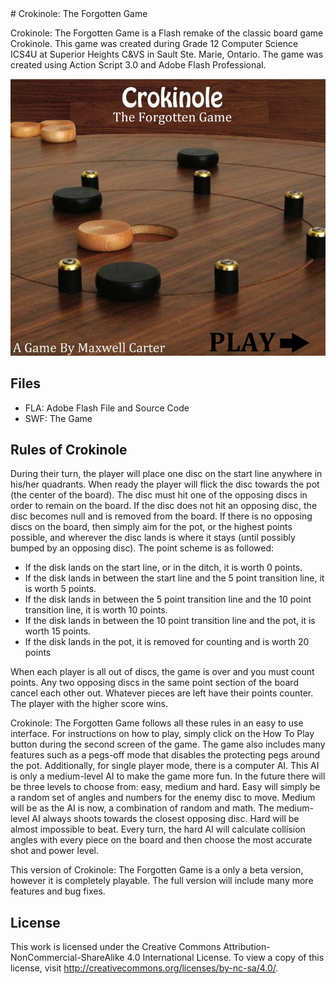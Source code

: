 <snippet>
  <content>
# Crokinole: The Forgotten Game
 
Crokinole: The Forgotten Game is a Flash remake of the classic board game Crokinole. This game was created during Grade 12 Computer Science ICS4U at Superior Heights C&VS in Sault Ste. Marie, Ontario. The game was created using Action Script 3.0 and Adobe Flash Professional. 

![Crokinole](https://raw.githubusercontent.com/maxcarter/crokinole/master/crokinole.jpg)

 
## Files

* FLA: Adobe Flash File and Source Code
* SWF: The Game
 
## Rules of Crokinole
 
During their turn, the player will place one disc on the start line anywhere in his/her quadrants. When ready the player will flick the disc towards the pot (the center of the board). The disc must hit one of the opposing discs in order to remain on the board. If the disc does not hit an opposing disc, the disc becomes null and is removed from the board. If there is no opposing discs on the board, then simply aim for the pot, or the highest points possible, and wherever the disc lands is where it stays (until possibly bumped by an opposing disc). The point scheme is as followed:

* If the disk lands on the start line, or in the ditch, it is worth 0 points.
* If the disk lands in between the start line and the 5 point transition line, it is worth 5 points.
* If the disk lands in between the 5 point transition line and the 10 point transition line, it is worth 10 points.
* If the disk lands in between the 10 point transition line and the pot, it is worth 15 points.
* If the disk lands in the pot, it is removed for counting and is worth 20 points

When each player is all out of discs, the game is over and you must count points. Any two opposing discs in the same point section of the board cancel each other out. Whatever pieces are left have their points counter. The player with the higher score wins.

Crokinole: The Forgotten Game follows all these rules in an easy to use interface. For instructions on how to play, simply click on the How To Play button during the second screen of the game. The game also includes many features such as a pegs-off mode that disables the protecting pegs around the pot. Additionally, for single player mode, there is a computer AI. This AI is only a medium-level AI to make the game more fun. In the future there will be three levels to choose from: easy, medium and hard. Easy will simply be a random set of angles and numbers for the enemy disc to move. Medium will be as the AI is now, a combination of random and math. The medium-level AI always shoots towards the closest opposing disc. Hard will be almost impossible to beat. Every turn, the hard AI will calculate collision angles with every piece on the board and then choose the most accurate shot and power level.

This version of Crokinole: The Forgotten Game is a only a beta version, however it is completely playable. The full version will include many more features and bug fixes.

## License
 
This work is licensed under the Creative Commons Attribution-NonCommercial-ShareAlike 4.0 International License. To view a copy of this license, visit http://creativecommons.org/licenses/by-nc-sa/4.0/.
</content>
</snippet>